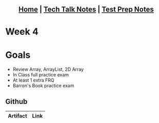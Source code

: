 <h2 align="center"> <a href="https://rachelklee.github.io/csa-datastructures/">Home</a> | <a href="https://rachelklee.github.io/csa-datastructures/techtalknotes">Tech Talk Notes</a> | <a href="https://rachelklee.github.io/csa-datastructures/testprep">Test Prep Notes</a></h2>

# Week 4

# Goals
* Review Array, ArrayList, 2D Array
* In Class full practice exam
* At least 1 extra FRQ
* Barron's Book practice exam

## Github

| Artifact | Link |
| -- | -- |


